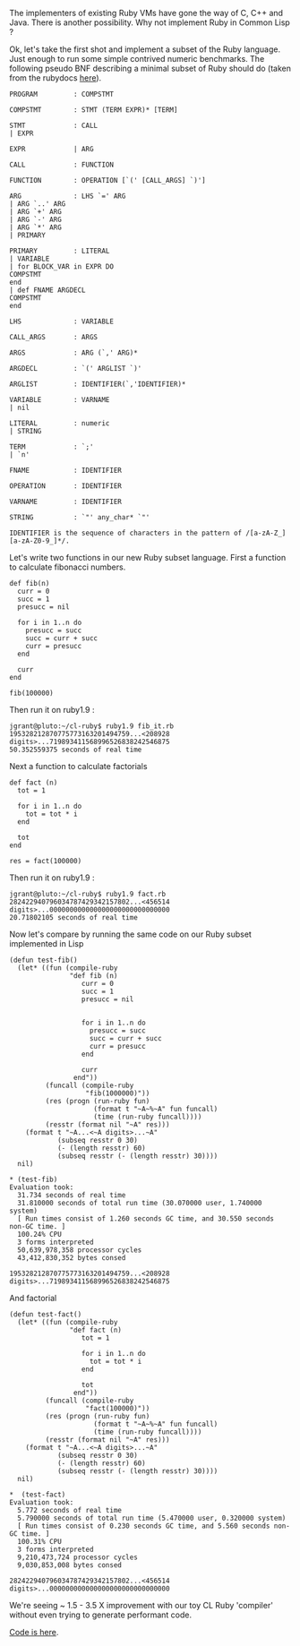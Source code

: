 The implementers of existing Ruby VMs have gone the way of C, C++ and Java.
There is another possibility. Why not implement Ruby in Common Lisp ?

Ok, let's take the first shot and implement a subset of the Ruby language. Just enough to run some simple contrived numeric benchmarks. The following pseudo BNF describing a minimal subset of Ruby should do (taken from the rubydocs <a href="http://www.ruby-doc.org/docs/ruby-doc-bundle/Manual/man-1.4/yacc.html">here</a>).

```
PROGRAM         : COMPSTMT

COMPSTMT        : STMT (TERM EXPR)* [TERM]

STMT            : CALL
| EXPR

EXPR            | ARG

CALL            : FUNCTION

FUNCTION        : OPERATION [`(' [CALL_ARGS] `)']

ARG             : LHS `=' ARG
| ARG `..' ARG
| ARG `+' ARG
| ARG `-' ARG
| ARG `*' ARG
| PRIMARY

PRIMARY         : LITERAL
| VARIABLE
| for BLOCK_VAR in EXPR DO
COMPSTMT
end
| def FNAME ARGDECL
COMPSTMT
end

LHS             : VARIABLE

CALL_ARGS       : ARGS

ARGS            : ARG (`,' ARG)*

ARGDECL         : `(' ARGLIST `)'

ARGLIST         : IDENTIFIER(`,'IDENTIFIER)*

VARIABLE        : VARNAME
| nil

LITERAL         : numeric
| STRING

TERM            : `;'
| `n'

FNAME           : IDENTIFIER

OPERATION       : IDENTIFIER

VARNAME         : IDENTIFIER

STRING          : `"' any_char* `"'

IDENTIFIER is the sequence of characters in the pattern of /[a-zA-Z_][a-zA-Z0-9_]*/.
```

Let's write two functions in our new Ruby subset language. First a function to calculate fibonacci numbers.

```
def fib(n)
  curr = 0
  succ = 1
  presucc = nil

  for i in 1..n do
    presucc = succ
    succ = curr + succ
    curr = presucc
  end

  curr
end

fib(100000)
```

Then run it on ruby1.9 :

```
jgrant@pluto:~/cl-ruby$ ruby1.9 fib_it.rb
195328212870775773163201494759...<208928 digits>...719893411568996526838242546875
50.352559375 seconds of real time
```

Next a function to calculate factorials

```
def fact (n)
  tot = 1

  for i in 1..n do
    tot = tot * i
  end

  tot
end

res = fact(100000)
```

Then run it on ruby1.9 :

```
jgrant@pluto:~/cl-ruby$ ruby1.9 fact.rb
282422940796034787429342157802...<456514 digits>...000000000000000000000000000000
20.71802105 seconds of real time
```

Now let's compare by running the same code on our Ruby subset implemented in Lisp

```
(defun test-fib()
  (let* ((fun (compile-ruby
               "def fib (n)
                  curr = 0
                  succ = 1
                  presucc = nil


                  for i in 1..n do
                    presucc = succ
                    succ = curr + succ
                    curr = presucc
                  end

                  curr
                end"))
         (funcall (compile-ruby
                   "fib(1000000)"))
         (res (progn (run-ruby fun)
                     (format t "~A~%~A" fun funcall)
                     (time (run-ruby funcall))))
         (resstr (format nil "~A" res)))
    (format t "~A...<~A digits>...~A"
            (subseq resstr 0 30)
            (- (length resstr) 60)
            (subseq resstr (- (length resstr) 30))))
  nil)

* (test-fib)
Evaluation took:
  31.734 seconds of real time
  31.810000 seconds of total run time (30.070000 user, 1.740000 system)
  [ Run times consist of 1.260 seconds GC time, and 30.550 seconds non-GC time. ]
  100.24% CPU
  3 forms interpreted
  50,639,978,358 processor cycles
  43,412,830,352 bytes consed

195328212870775773163201494759...<208928 digits>...719893411568996526838242546875
```

And factorial

```
(defun test-fact()
  (let* ((fun (compile-ruby
               "def fact (n)
                  tot = 1

                  for i in 1..n do
                    tot = tot * i
                  end

                  tot
                end"))
         (funcall (compile-ruby
                   "fact(100000)"))
         (res (progn (run-ruby fun)
                     (format t "~A~%~A" fun funcall)
                     (time (run-ruby funcall))))
         (resstr (format nil "~A" res)))
    (format t "~A...<~A digits>...~A"
            (subseq resstr 0 30)
            (- (length resstr) 60)
            (subseq resstr (- (length resstr) 30))))
  nil)

*  (test-fact)
Evaluation took:
  5.772 seconds of real time
  5.790000 seconds of total run time (5.470000 user, 0.320000 system)
  [ Run times consist of 0.230 seconds GC time, and 5.560 seconds non-GC time. ]
  100.31% CPU
  3 forms interpreted
  9,210,473,724 processor cycles
  9,030,853,008 bytes consed

282422940796034787429342157802...<456514 digits>...000000000000000000000000000000
```

We're seeing  ~ 1.5 - 3.5 X improvement with our toy CL Ruby 'compiler' without even trying to generate performant code.

<a href="https://github.com/jgrant27/cl-ruby">Code is here</a>.

